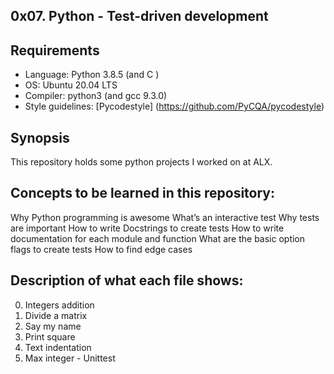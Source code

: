 ## 0x07. Python - Test-driven development

## Requirements
* Language: Python 3.8.5 (and C )
* OS: Ubuntu 20.04 LTS
* Compiler: python3  (and gcc 9.3.0)
* Style guidelines: [Pycodestyle] (https://github.com/PyCQA/pycodestyle)

## Synopsis
This repository holds some python projects I worked on at ALX.

## Concepts to be learned in this repository:
Why Python programming is awesome
What’s an interactive test
Why tests are important
How to write Docstrings to create tests
How to write documentation for each module and function
What are the basic option flags to create tests
How to find edge cases

## Description of what each file shows:
0. Integers addition
1. Divide a matrix
2. Say my name
3. Print square
4. Text indentation
5. Max integer - Unittest
